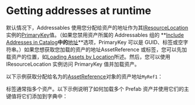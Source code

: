 # Getting addresses at runtime

默认情况下，Addressables 使用您分配给资产的地址作为其[IResourceLocation](https://docs.unity3d.com/Packages/com.unity.addressables@1.19/api/UnityEngine.ResourceManagement.ResourceLocations.IResourceLocation.html)实例的[PrimaryKey](https://docs.unity3d.com/Packages/com.unity.addressables@1.19/api/UnityEngine.ResourceManagement.ResourceLocations.IResourceLocation.PrimaryKey.html#UnityEngine_ResourceManagement_ResourceLocations_IResourceLocation_PrimaryKey)值。（如果您禁用资产所属的 Addressables 组的 **[Include Addresses in Catalog](https://docs.unity3d.com/Packages/com.unity.addressables@1.19/manual/GroupSettings.html#advanced-options)**中的**[地址](https://docs.unity3d.com/Packages/com.unity.addressables@1.19/manual/GroupSettings.html#advanced-options)**选项，PrimaryKey 可以是 GUID、标签或空字符串。）如果您想获取您加载的资产的地址AssetReference 或标签，您可以先加载资产的位置，如[Loading Assets by Location](https://docs.unity3d.com/Packages/com.unity.addressables@1.19/manual/LoadingAddressableAssets.html#loading-assets-by-location)所述。然后，您可以使用 IResourceLocation 实例访问 PrimaryKey 值并加载资产。

以下示例获取分配给名为的[AssetReference](https://docs.unity3d.com/Packages/com.unity.addressables@1.19/api/UnityEngine.AddressableAssets.AssetReference.html)对象的资产地址`MyRef1`：

标签通常指多个资产。以下示例说明了如何加载多个 Prefab 资产并使用它们的主键值将它们添加到字典中：

